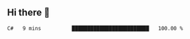 ## Hi there 👋

<!--START_SECTION:waka-->

```txt
C#   9 mins          █████████████████████████   100.00 %
```

<!--END_SECTION:waka-->

<!--
**elpenor23/elpenor23** is a ✨ _special_ ✨ repository because its `README.md` (this file) appears on your GitHub profile.

Here are some ideas to get you started:

- 🔭 I’m currently working on ...
- 🌱 I’m currently learning ...
- 👯 I’m looking to collaborate on ...
- 🤔 I’m looking for help with ...
- 💬 Ask me about ...
- 📫 How to reach me: ...
- 😄 Pronouns: ...
- ⚡ Fun fact: ...
-->
